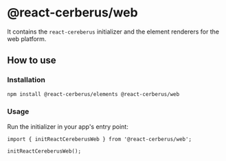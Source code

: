 # @react-cerberus/web

It contains the `react-cereberus` initializer and the element renderers for the web platform.

## How to use

### Installation

```bash
npm install @react-cerberus/elements @react-cerberus/web
```

### Usage

Run the initializer in your app's entry point:

```tsx
import { initReactCereberusWeb } from '@react-cerberus/web';

initReactCereberusWeb();
```

